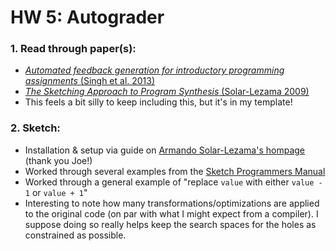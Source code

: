 # HW 5: Autograder

### 1. Read through paper(s):
* [_Automated feedback generation for introductory programming assignments_  (Singh et al. 2013)](https://dl.acm.org/doi/pdf/10.1145/2491956.2462195)
* [_The Sketching Approach to Program Synthesis_ (Solar-Lezama 2009)](https://people.csail.mit.edu/asolar/papers/Solar-Lezama09.pdf)
* This feels a bit silly to keep including this, but it's in my template!
    
### 2. Sketch:
 * Installation & setup via guide on [Armando Solar-Lezama's hompage](https://people.csail.mit.edu/asolar/) (thank you Joe!)
 * Worked through several examples from the [Sketch Programmers Manual](https://people.csail.mit.edu/asolar/manual.pdf)
 * Worked through a general example of "replace `value` with either `value - 1` or `value + 1`"  
 * Interesting to note how many transformations/optimizations are applied to the original code (on par with 
    what I might expect from a compiler). I suppose doing so really helps keep the search spaces for the holes
    as constrained as possible. 
